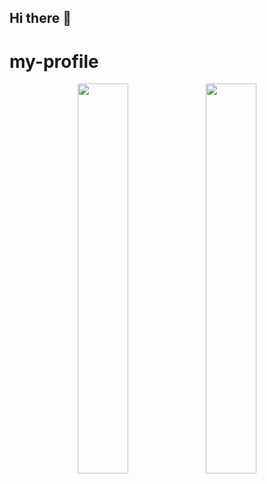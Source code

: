 ## Hi there 👋

<!--
**RamMaths/RamMaths** is a ✨ _special_ ✨ repository because its `README.md` (this file) appears on your GitHub profile.

Here are some ideas to get you started:

- 🔭 I’m currently working on ...
- 🌱 I’m currently learning ...
- 👯 I’m looking to collaborate on ...
- 🤔 I’m looking for help with ...
- 💬 Ask me about ...
- 📫 How to reach me: ...
- 😄 Pronouns: ...
- ⚡ Fun fact: ...
-->

# my-profile

<div align="center">
  <img width=40% align=top src="https://github-readme-stats.vercel.app/api/top-langs/?username=RamMaths&hide_progress=true&theme=kacho_ga&hide_border=true&border_radius=0"/>
  <img width=40% align=top src="https://github-readme-streak-stats.herokuapp.com/?user=RamMaths&theme=kacho_ga&bg_color=00000000&hide_border=true"/>
</div>

